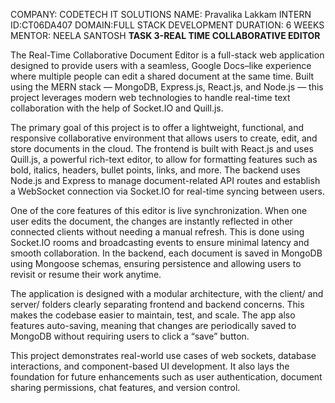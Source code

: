 COMPANY: CODETECH IT SOLUTIONS
NAME: Pravalika Lakkam
INTERN ID:CT06DA407
DOMAIN:FULL STACK DEVELOPMENT
DURATION: 6 WEEKS
MENTOR: NEELA SANTOSH
                                  **TASK 3-REAL TIME COLLABORATIVE EDITOR**

The Real-Time Collaborative Document Editor is a full-stack web application designed to provide users with a seamless, 
Google Docs–like experience where multiple people can edit a shared document at the same time. Built using the MERN stack 
— MongoDB, Express.js, React.js, and Node.js — this project leverages modern web technologies to handle real-time text 
collaboration with the help of Socket.IO and Quill.js.

The primary goal of this project is to offer a lightweight, functional, and responsive collaborative environment that allows
users to create, edit, and store documents in the cloud. The frontend is built with React.js and uses Quill.js, a powerful
rich-text editor, to allow for formatting features such as bold, italics, headers, bullet points, links, and more. The backend
uses Node.js and Express to manage document-related API routes and establish a WebSocket connection via Socket.IO for real-time
syncing between users.

One of the core features of this editor is live synchronization. When one user edits the document, the changes are instantly
reflected in other connected clients without needing a manual refresh. This is done using Socket.IO rooms and broadcasting 
events to ensure minimal latency and smooth collaboration. In the backend, each document is saved in MongoDB using Mongoose 
schemas, ensuring persistence and allowing users to revisit or resume their work anytime.

The application is designed with a modular architecture, with the client/ and server/ folders clearly separating frontend and
backend concerns. This makes the codebase easier to maintain, test, and scale. The app also features auto-saving, meaning that 
changes are periodically saved to MongoDB without requiring users to click a “save” button.

This project demonstrates real-world use cases of web sockets, database interactions, and component-based UI development.
It also lays the foundation for future enhancements such as user authentication, document sharing permissions, chat features, and version control.

